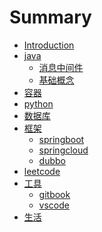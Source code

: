 # Summary

* [Introduction](README.md)
* [java](java/README.md)
    * [消息中间件]()
    * [基础概念]()
* [容器](container/README.md)
* [python](python/README.md)
* [数据库](database/README.md)
* [框架](framework/README.md)
    * [springboot]()
    * [springcloud]()
    * [dubbo]()
* [leetcode](leetcode/README.md)
* [工具](tools/README.md)
    * [gitbook](tools/gitbook记录.md)
    * [vscode](tools/vscode使用.md)
* [生活](life/README.md)
